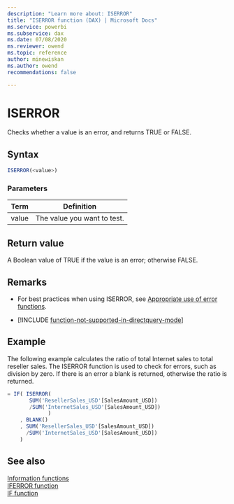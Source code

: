 ```yaml
---
description: "Learn more about: ISERROR"
title: "ISERROR function (DAX) | Microsoft Docs"
ms.service: powerbi 
ms.subservice: dax 
ms.date: 07/08/2020
ms.reviewer: owend
ms.topic: reference
author: minewiskan
ms.author: owend 
recommendations: false

---
```

# ISERROR

Checks whether a value is an error, and returns TRUE or FALSE.  
  
## Syntax  
  
```js
ISERROR(<value>)  
```
  
### Parameters  
  
|Term|Definition|  
|--------|--------------|  
|value|The value you want to test.|  
  
## Return value

A Boolean value of TRUE if the value is an error; otherwise FALSE.  

## Remarks

- For best practices when using ISERROR, see [Appropriate use of error functions](best-practices/dax-error-functions.md).

- [!INCLUDE [function-not-supported-in-directquery-mode](includes/function-not-supported-in-directquery-mode.md)]

## Example

The following example calculates the ratio of total Internet sales to total reseller sales. The ISERROR function is used to check for errors, such as division by zero. If there is an error a blank is returned, otherwise the ratio is returned.  
  
```js
= IF( ISERROR(  
       SUM('ResellerSales_USD'[SalesAmount_USD])  
       /SUM('InternetSales_USD'[SalesAmount_USD])  
             )  
    , BLANK()  
    , SUM('ResellerSales_USD'[SalesAmount_USD])  
      /SUM('InternetSales_USD'[SalesAmount_USD])  
    )  
```
  
## See also

[Information functions](information-functions-dax.md)  
[IFERROR function](iferror-function-dax.md)  
[IF function](if-function-dax.md)  
